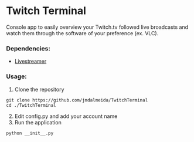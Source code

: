 # Twitch Terminal
Console app to easily overview your Twitch.tv followed live broadcasts and watch them through the software of your preference (ex. VLC).

### Dependencies:
* [Livestreamer](http://docs.livestreamer.io/install.html)

### Usage:
1. Clone the repository

  ```
  git clone https://github.com/jmdalmeida/TwitchTerminal
  cd ./TwitchTerminal
  ```
2. Edit config.py and add your account name
3. Run the application

  ```
  python __init__.py
  ```

